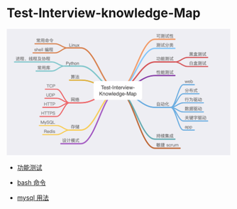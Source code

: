 # Test-Interview-knowledge-Map

![Test-Interview-Knowledge-Map](./images/Test-Interview-Knowledge-Map.png)

* [功能测试](./functional-test/functional-test-cn.md)

* [bash 命令](./bash命令/README.md)
* [mysql 用法](./mysql-notes/README.md)
